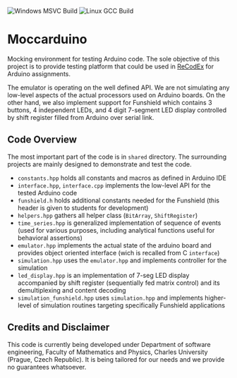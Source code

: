 ![Windows MSVC Build](https://github.com/krulis-martin/Moccarduino/workflows/Windows%20MSVC%20Build/badge.svg)
![Linux GCC Build](https://github.com/krulis-martin/Moccarduino/workflows/Linux%20GCC%20Build/badge.svg)

# Moccarduino

Mocking environment for testing Arduino code. The sole objective of this project is to provide testing platform that could be used in
[ReCodEx](https://github.com/ReCodEx) for Arduino assignments.

The emulator is operating on the well defined API. We are not simulating any low-level aspects of the actual processors used on Arduino boards.
On the other hand, we also implement support for Funshield which contains 3 buttons, 4 independent LEDs, and 4 digit 7-segment LED display controlled by shift register filled from Arduino over serial link.


## Code Overview

The most important part of the code is in `shared` directory. The surrounding projects are mainly designed to demonstrate and test the code.

- `constants.hpp` holds all constants and macros as defined in Arduino IDE
- `interface.hpp`, `interface.cpp` implements the low-level API for the tested Arduino code
- `funshield.h` holds additional constants needed for the Funshield (this header is given to students for development)
- `helpers.hpp` gathers all helper class (`BitArray`, `ShiftRegister`)
- `time_series.hpp` is generalized implementation of sequence of events (used for various purposes, including analytical functions useful for behavioral assertions)
- `emulator.hpp` implements the actual state of the arduino board and provides object oriented interface (wich is recalled from C `interface`)
- `simulation.hpp` uses the `emulator.hpp` and implements controller for the simulation
- `led_display.hpp` is an implementation of 7-seg LED display accompanied by shift register (sequentially fed matrix control) and its demultiplexing and content decoding
- `simulation_funshield.hpp` uses `simulation.hpp` and implements higher-level of simulation routines targeting specifically Funshield applications


## Credits and Disclaimer

This code is currently being developed under Department of software engineering, Faculty of Mathematics and Physics, Charles University (Prague, Czech Republic). It is being tailored for our needs and we provide no guarantees whatsoever.
 
